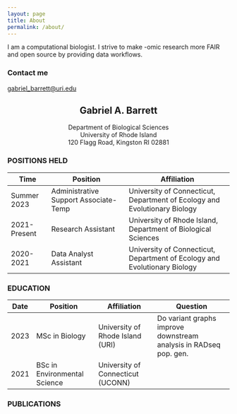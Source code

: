 ```yaml
---
layout: page
title: About
permalink: /about/
---
```


I am a computational biologist. I strive to make -omic research more FAIR and open source by providing data workflows. 

### Contact me

[gabriel_barrett@uri.edu](mailto:gabriel_barrett@uri.edu)


## <center>Gabriel A. Barrett</center>
<center>Department of Biological Sciences</center>
<center>University of Rhode Island</center>
<center>120 Flagg Road, Kingston RI 02881</center>


### POSITIONS HELD

Time|Position| Affiliation
--|--|--
Summer 2023 | Administrative Support Associate-Temp | University of Connecticut, Department of Ecology and Evolutionary Biology
2021-Present	| Research Assistant | University of Rhode Island, Department of Biological Sciences
2020-2021 | Data Analyst Assistant | University of Connecticut, Department of Ecology and Evolutionary Biology

### EDUCATION
Date|Position| Affiliation | Question
--|--|--|--|
| 2023 |	MSc in Biology | University of Rhode Island (URI) | Do variant graphs improve downstream analysis in RADseq pop. gen.
2021 |	BSc in Environmental Science| University of Connecticut (UCONN) | 

### PUBLICATIONS 

